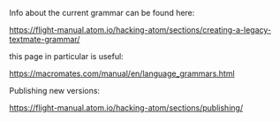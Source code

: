 

Info about the current grammar can be found here:

https://flight-manual.atom.io/hacking-atom/sections/creating-a-legacy-textmate-grammar/

this page in particular is useful:

https://macromates.com/manual/en/language_grammars.html


Publishing new versions:

https://flight-manual.atom.io/hacking-atom/sections/publishing/
